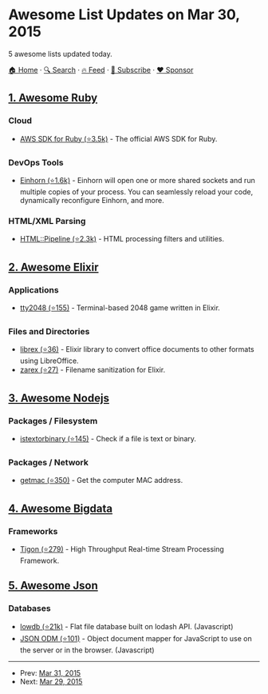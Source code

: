 # Awesome List Updates on Mar 30, 2015

5 awesome lists updated today.

[🏠 Home](/README.md) · [🔍 Search](https://www.trackawesomelist.com/search/) · [🔥 Feed](https://www.trackawesomelist.com/rss.xml) · [📮 Subscribe](https://trackawesomelist.us17.list-manage.com/subscribe?u=d2f0117aa829c83a63ec63c2f&id=36a103854c) · [❤️  Sponsor](https://github.com/sponsors/theowenyoung)



## [1. Awesome Ruby](/content/markets/awesome-ruby/README.md)

### Cloud

*   [AWS SDK for Ruby (⭐3.5k)](https://github.com/aws/aws-sdk-ruby) - The official AWS SDK for Ruby.

### DevOps Tools

*   [Einhorn (⭐1.6k)](https://github.com/stripe/einhorn) - Einhorn will open one or more shared sockets and run multiple copies of your process. You can seamlessly reload your code, dynamically reconfigure Einhorn, and more.

### HTML/XML Parsing

*   [HTML::Pipeline (⭐2.3k)](https://github.com/jch/html-pipeline) - HTML processing filters and utilities.

## [2. Awesome Elixir](/content/h4cc/awesome-elixir/README.md)

### Applications

*   [tty2048 (⭐155)](https://github.com/lexmag/tty2048) - Terminal-based 2048 game written in Elixir.

### Files and Directories

*   [librex (⭐36)](https://github.com/ricn/librex) - Elixir library to convert office documents to other formats using LibreOffice.
*   [zarex (⭐27)](https://github.com/ricn/zarex) - Filename sanitization for Elixir.

## [3. Awesome Nodejs](/content/sindresorhus/awesome-nodejs/README.md)

### Packages / Filesystem

*   [istextorbinary (⭐145)](https://github.com/bevry/istextorbinary) - Check if a file is text or binary.

### Packages / Network

*   [getmac (⭐350)](https://github.com/bevry/getmac) - Get the computer MAC address.

## [4. Awesome Bigdata](/content/newTendermint/awesome-bigdata/README.md)

### Frameworks

*   [Tigon (⭐279)](https://github.com/caskdata/tigon) - High Throughput Real-time Stream Processing Framework.

## [5. Awesome Json](/content/burningtree/awesome-json/README.md)

### Databases

*   [lowdb (⭐21k)](https://github.com/typicode/lowdb) - Flat file database built on lodash API. (Javascript)
*   [JSON ODM (⭐101)](https://github.com/konsultaner/jsonOdm) - Object document mapper for JavaScript to use on the server or in the browser. (Javascript)

---

- Prev: [Mar 31, 2015](/content/2015/03/31/README.md)
- Next: [Mar 29, 2015](/content/2015/03/29/README.md)